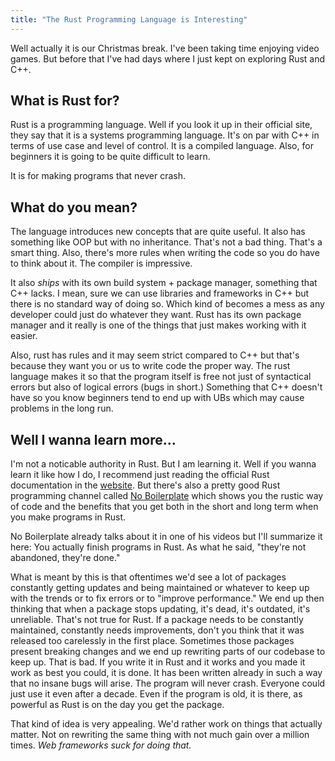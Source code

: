 ```yaml
---
title: "The Rust Programming Language is Interesting"
---
```


Well actually it is our Christmas break. I've been taking time enjoying video games. But before that I've had days 
where I just kept on exploring Rust and C++.

## What is Rust for?
Rust is a programming language. Well if you look it up in their official site, they say that it is a systems programming 
language. It's on par with C++ in terms of use case and level of control. It is a compiled language. Also, for beginners
it is going to be quite difficult to learn.

It is for making programs that never crash.

## What do you mean?
The language introduces new concepts that are quite useful. It also has something like OOP but with no inheritance.
That's not a bad thing. That's a smart thing. Also, there's more rules when writing the code so you do have to think about it.
The compiler is impressive. 

It also *ships* with its own build system + package manager, something that C++ lacks. I mean, sure we can use libraries and frameworks in C++ but there
is no standard way of doing so. Which kind of becomes a mess as any developer could just do whatever they want. Rust has its own package manager and it really
is one of the things that just makes working with it easier.

Also, rust has rules and it may seem strict compared to C++ but that's because they want you or us to write code the proper way. The rust language makes it so that
the program itself is free not just of syntactical errors but also of logical errors (bugs in short.) Something that C++ doesn't have so you know beginners tend to
end up with UBs which may cause problems in the long run.

## Well I wanna learn more...
I'm not a noticable authority in Rust. But I am learning it. Well if you wanna learn it like how I do, I recommend just reading the official Rust documentation in the [website](https://www.rust-lang.org/).
But there's also a pretty good Rust programming channel called [No Boilerplate](https://www.youtube.com/@NoBoilerplate) which shows you the rustic way of code and the benefits that you get both in the short and
long term when you make programs in Rust. 

No Boilerplate already talks about it in one of his videos but I'll summarize it here: You actually finish programs in Rust. As what he said, "they're not abandoned, they're done."

What is meant by this is that oftentimes we'd see a lot of packages constantly getting updates and being maintained or whatever to keep up with the trends or to fix errors or to "improve performance." We end up 
then thinking that when a package stops updating, it's dead, it's outdated, it's unreliable. That's not true for Rust. If a package needs to be constantly maintained, constantly needs improvements, don't you think
that it was released too carelessly in the first place. Sometimes those packages present breaking changes and we end up rewriting parts of our codebase to keep up. That is bad. If you write it in Rust and it works
and you made it work as best you could, it is done. It has been written already in such a way that no insane bugs will arise. The program will never crash. Everyone could just use it even after a decade. Even if the program
is old, it is there, as powerful as Rust is on the day you get the package. 

That kind of idea is very appealing. We'd rather work on things that actually matter. Not on rewriting the same thing with not much gain over a million times. *Web frameworks suck for doing that.*
